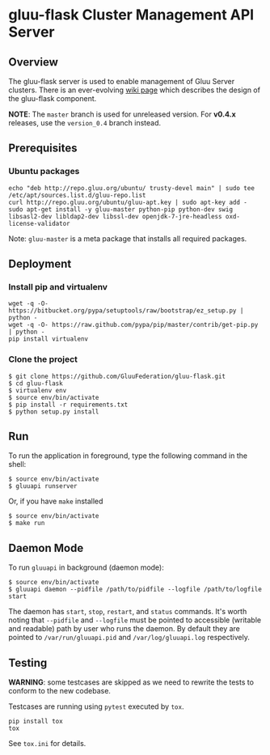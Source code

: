 # gluu-flask Cluster Management API Server

## Overview

The gluu-flask server is used to enable management of Gluu Server clusters.
There is an ever-evolving [wiki page](http://www.gluu.co/gluu_salt) which describes
the design of the gluu-flask component.

__NOTE__: The `master` branch is used for unreleased version. For __v0.4.x__ releases, use the `version_0.4` branch instead.

## Prerequisites

### Ubuntu packages

```
echo "deb http://repo.gluu.org/ubuntu/ trusty-devel main" | sudo tee /etc/apt/sources.list.d/gluu-repo.list
curl http://repo.gluu.org/ubuntu/gluu-apt.key | sudo apt-key add -
sudo apt-get install -y gluu-master python-pip python-dev swig libsasl2-dev libldap2-dev libssl-dev openjdk-7-jre-headless oxd-license-validator
```

Note: `gluu-master` is a meta package that installs all required packages.

## Deployment

### Install pip and virtualenv

```
wget -q -O- https://bitbucket.org/pypa/setuptools/raw/bootstrap/ez_setup.py | python -
wget -q -O- https://raw.github.com/pypa/pip/master/contrib/get-pip.py | python -
pip install virtualenv
```

### Clone the project

```
$ git clone https://github.com/GluuFederation/gluu-flask.git
$ cd gluu-flask
$ virtualenv env
$ source env/bin/activate
$ pip install -r requirements.txt
$ python setup.py install
```

## Run

To run the application in foreground, type the following command in the shell:

```
$ source env/bin/activate
$ gluuapi runserver
```

Or, if you have `make` installed

```
$ source env/bin/activate
$ make run
```

## Daemon Mode

To run `gluuapi` in background (daemon mode):

```
$ source env/bin/activate
$ gluuapi daemon --pidfile /path/to/pidfile --logfile /path/to/logfile start
```

The daemon has `start`, `stop`, `restart`, and `status` commands.
It's worth noting that `--pidfile` and `--logfile` must be pointed to accessible (writable and readable) path by user who runs the daemon.
By default they are pointed to `/var/run/gluuapi.pid` and `/var/log/gluuapi.log` respectively.

## Testing

__WARNING__: some testcases are skipped as we need to rewrite the tests to conform to the new codebase.

Testcases are running using ``pytest`` executed by ``tox``.

```
pip install tox
tox
```

See `tox.ini` for details.

